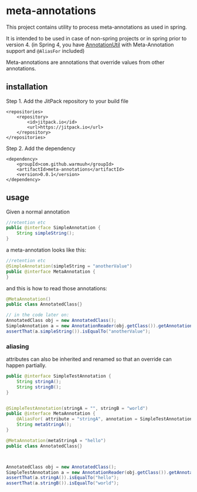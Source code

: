 # meta-annotations

This project contains utility to process meta-annotations as used in spring.

It is intended to be used in case of non-spring projects or in spring prior to version 4. (in Spring 4, you have [AnnotationUtil](http://docs.spring.io/spring-framework/docs/current/javadoc-api/org/springframework/core/annotation/AnnotationUtils.html) with Meta-Annotation support and `@AliasFor` included)

Meta-annotations are annotations that override values from other annotations.

## installation

Step 1. Add the JitPack repository to your build file

	<repositories>
		<repository>
		    <id>jitpack.io</id>
		    <url>https://jitpack.io</url>
		</repository>
	</repositories>
	
Step 2. Add the dependency

	<dependency>
	    <groupId>com.github.warmuuh</groupId>
	    <artifactId>meta-annotations</artifactId>
	    <version>0.0.1</version>
	</dependency>
	
## usage

Given a normal annotation

```java
//retention etc
public @interface SimpleAnnotation {
	String simpleString();
}
```

a meta-annotation looks like this:

```java
//retention etc
@SimpleAnnotation(simpleString = "anotherValue")
public @interface MetaAnnotation {
}
```

and this is how to read those annotations:

```java
@MetaAnnotation()
public class AnnotatedClass{}

// in the code later on:
AnnotatedClass obj = new AnnotatedClass();
SimpleAnnotation a = new AnnotationReader(obj.getClass()).getAnnotation(SimpleAnnotation.class);
assertThat(a.simpleString()).isEqualTo("anotherValue");	
```

### aliasing
attributes can also be inherited and renamed so that an override can happen partially.

```java
public @interface SimpleTestAnnotation {
	String stringA();
	String stringB();
}


@SimpleTestAnnotation(stringA = "", stringB = "world")
public @interface MetaAnnotation {
	@AliasFor( attribute = "stringA", annotation = SimpleTestAnnotation.class)
	String metaStringA();
}

@MetaAnnotation(metaStringA = "hello")
public class AnnotatedClass{}



AnnotatedClass obj = new AnnotatedClass();
SimpleTestAnnotation a = new AnnotationReader(obj.getClass()).getAnnotation(SimpleTestAnnotation.class);
assertThat(a.stringA()).isEqualTo("hello");		
assertThat(a.stringB()).isEqualTo("world");
```
